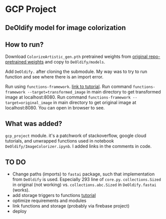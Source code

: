 # GCP Project
## DeOldify model for image colorization


## How to run?
Download `ColorizeArtistic_gen.pth` pretrained weights from [original repo-pretrained weights](https://github.com/ArielReplicate/DeOldify#pretrained-weights) 
and copy to `DeOldify/models`.

Add `DeOldify.` after cloning the submodule. My way was to try to run function and see where there is an import error.  

Run using `functions-framework`. [link to tutorial](https://cloud.google.com/functions/docs/running/function-frameworks#functions-local-ff-configure-python).
Run command `functions-framework --target=transformed_image` in main directory to get transformed image at localhost:8080.
Run command `functions-framework --target=original_image` in main directory to get original image at localhost:8080. 
You can open in browser to see.

## What was added?

`gcp_project` module. it's a patchwork of stackoverflow, google cloud tutorials, and unwrapped functions
used in notebook `DeOldify/ImageColorizer.ipynb`. I added links in the comments in code.


## TO DO
* Change paths (imports) to `fastai` package, such that implementation from `DeOldify` is used. Especially 293 line of `core.py`. 
`collections.Sized` in original (not working) vs. `collections.abc.Sized` in `DeOldify.fastai` (works).
* add storage triggers to functions [tutorial](https://cloud.google.com/functions/docs/tutorials/storage#functions_tutorial_helloworld_storage-python)
* optimize requirements and modules
* link functions and storage (probably via firebase project)
* deploy
